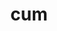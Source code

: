 ---
title: cum
meaning: when
ch: [twentyonetwo, 24rv]
pos: conjunction
di: (takes ablative)
disamb: (conjunction)
---